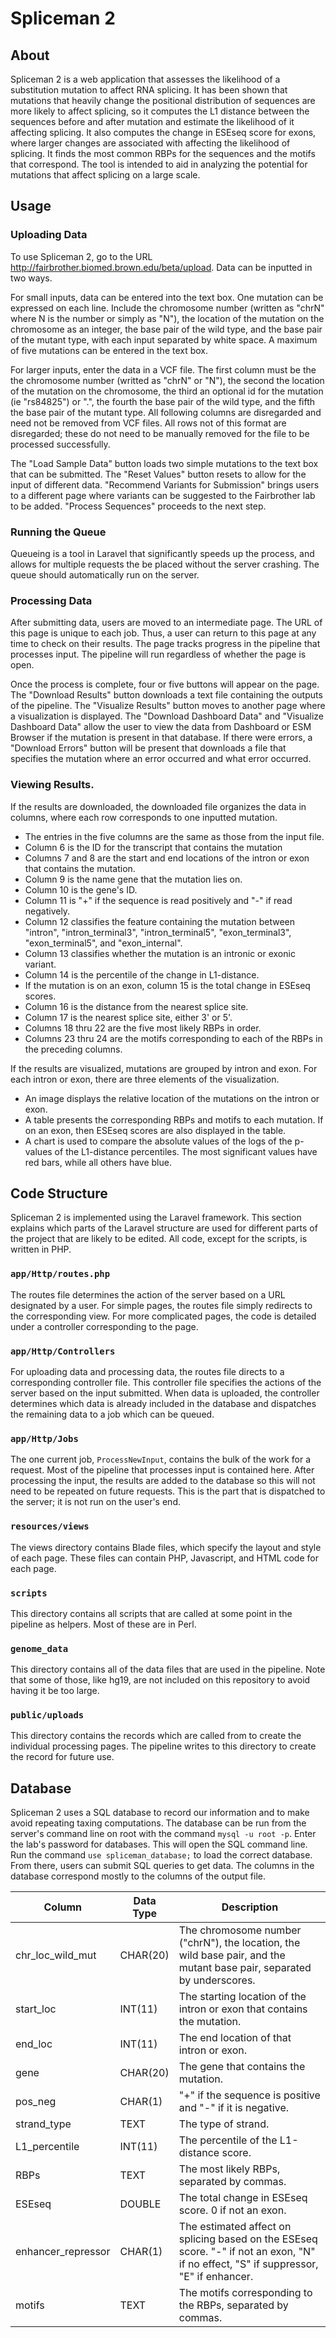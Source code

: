 # Spliceman 2

## About

Spliceman 2 is a web application that assesses the likelihood of a 
substitution mutation to 
affect RNA splicing. It has been shown that mutations that heavily change the
positional distribution of sequences are more likely to affect splicing, so
it computes the L1 distance between the sequences before and after mutation 
and estimate the likelihood of it affecting splicing. It also computes the 
change in ESEseq score for exons, where larger changes are associated with 
affecting the likelihood of splicing. It finds the most common RBPs for the
sequences and the motifs that correspond. The tool is intended to aid in 
analyzing the potential for mutations that affect splicing on a large scale.

## Usage

### Uploading Data
To use Spliceman 2, go to the URL 
http://fairbrother.biomed.brown.edu/beta/upload. Data can be inputted in two 
ways.

For small inputs, data can be entered into the text box. One mutation can be 
expressed on each line. Include the chromosome number (written as "chrN" where
N is the number or simply as "N"), the location of the mutation on the 
chromosome as an 
integer, the base pair of the wild type, and the base pair of the mutant type,
with each input separated by white space. A maximum of five mutations can be
entered in the text box.

For larger inputs, enter the data in a VCF file. The first column must be the
the chromosome number (writted as "chrN" or "N"), the second the 
location of the mutation on the chromosome, the third an optional id for the
mutation (ie "rs84825") or ".", the fourth the base pair of the wild type,
and the fifth the base pair of the mutant type. All following columns are
disregarded and need not be removed from VCF files. All rows not of this format
are disregarded; these do not need to be manually removed for the file to be
processed successfully.

The "Load Sample Data" button loads
two simple mutations to the text box that can be submitted.
The "Reset Values" button resets to allow for the input of different data. 
"Recommend Variants for Submission" brings users to a different page where
variants can be suggested to the Fairbrother lab to be added. "Process 
Sequences" proceeds to the next step.

### Running the Queue

Queueing is a tool in Laravel that significantly speeds up the process, and
allows for multiple requests the be placed without the server crashing.
The queue should automatically run on the server.

### Processing Data

After submitting data, users are moved to an intermediate page. The URL of
this page is unique to each job. Thus, a user can return to this page at any time to check on their results. The page tracks progress in the pipeline that
processes input. The pipeline will run regardless of whether the page is open.

Once the process is complete, four or five buttons will appear on the page.
The "Download Results" button downloads a text file containing the outputs of
the pipeline. The "Visualize Results" button moves to another
page where a visualization is displayed. The "Download Dashboard Data" and
"Visualize Dashboard Data" allow the user to view the data from Dashboard
or ESM Browser if the mutation is present in that database.
If there were errors, a "Download
Errors" button will be present that downloads a file that specifies the
mutation where an error occurred and what error occurred.

### Viewing Results.

If the results are downloaded, the downloaded file organizes the data in
columns, where each row corresponds to one inputted mutation. 
- The entries in the five columns are the same as those from the
input file. 
- Column 6 is the ID for the transcript that contains the mutation
- Columns 7 and 8 are the start and end locations of the intron or
exon that contains the mutation. 
- Column 9 is the name gene that the mutation lies
on. 
- Column 10 is the gene's ID.
- Column 11 is "+" if the sequence is read positively and "-" if read 
negatively. 
- Column 12 classifies the feature containing the mutation between
"intron", "intron_terminal3", "intron_terminal5", "exon_terminal3",
"exon_terminal5", and "exon_internal". 
- Column 13 classifies whether the mutation is an intronic or exonic variant.
- Column 14 is the percentile of the
change in L1-distance. 
- If the mutation is on an exon, column 15 is the total change in ESEseq
scores.
- Column 16 is the distance from the nearest splice site.
- Column 17 is the nearest splice site, either 3' or 5'.
- Columns 18 thru 22 are the five most likely RBPs in order.
- Columns 23 thru 24 are the motifs corresponding to each of the RBPs in the
preceding columns.

If the results are visualized, mutations are grouped by intron and exon. For
each intron or exon, there are three elements of the visualization. 
- An image displays the relative location of the mutations on the intron or 
exon.
- A table presents the corresponding RBPs and motifs to each mutation. If on an
exon, then ESEseq scores are also displayed in the table.
- A chart is used to compare the absolute values of the logs of the p-values
of the L1-distance percentiles. The most significant values have red bars, 
while all others have blue.

## Code Structure

Spliceman 2 is implemented using the Laravel framework. This section explains
which parts of the Laravel structure are used for different parts of the 
project that are likely to be edited. All code, except for the scripts, is
written in PHP.

### `app/Http/routes.php`

The routes file determines the action of the server based on a URL designated
by a user. For simple pages, the routes file simply redirects to the 
corresponding view. For more complicated pages, the code is detailed under
a controller corresponding to the page.

### `app/Http/Controllers`

For uploading data and processing data, the routes file directs to a 
corresponding controller file. This controller file specifies the actions
of the server based on the input submitted. When data is uploaded, the 
controller determines which data is already included in the database and
dispatches the remaining data to a job which can be queued.

### `app/Http/Jobs`

The one current job, `ProcessNewInput`, contains the bulk of the work for
a request. Most of the pipeline that processes input is contained here.
After processing the input, the results are added to the database so this
will not need to be repeated on future requests. This is the part that
is dispatched to the server; it is not run on the user's end. 

### `resources/views`

The views directory contains Blade files, which specify the layout and
style of each page. These files can contain PHP, Javascript, and HTML code
for each page.

### `scripts`

This directory contains all scripts that are called at some point in the
pipeline as helpers. Most of these are in Perl.

### `genome_data`

This directory contains all of the data files that are used in the pipeline.
Note that some of those, like hg19, are not included on this repository
to avoid having it be too large.

### `public/uploads`

This directory contains the records which are called from to create the 
individual processing pages. The pipeline writes to this directory to 
create the record for future use.

## Database

Spliceman 2 uses a SQL database to record our information and to make avoid
repeating taxing computations. The database can be run from the server's 
command line on root with the command `mysql -u root -p`. Enter the lab's 
password for databases. This will open the
SQL command line. Run the command `use spliceman_database;` to load the 
correct database. From there, users can submit SQL queries to get data.
The columns in the database correspond mostly to the columns of the output
file.

| Column | Data Type | Description |
| --- | --- | --- |
| chr_loc_wild_mut | CHAR(20) | The chromosome number ("chrN"), the location, the wild base pair, and the mutant base pair, separated by underscores. |
| start_loc | INT(11) | The starting location of the intron or exon that contains the mutation. |
| end_loc | INT(11) | The end location of that intron or exon. |
| gene | CHAR(20) | The gene that contains the mutation. |
| pos_neg | CHAR(1) | "+" if the sequence is positive and "-" if it is negative. |
| strand_type | TEXT | The type of strand. |
| L1_percentile | INT(11) | The percentile of the L1-distance score. |
| RBPs | TEXT | The most likely RBPs, separated by commas. |
| ESEseq | DOUBLE | The total change in ESEseq score. 0 if not an exon. |
| enhancer_repressor | CHAR(1) | The estimated affect on splicing based on the ESEseq score. "-" if not an exon, "N" if no effect, "S" if suppressor, "E" if enhancer. |
| motifs | TEXT | The motifs corresponding to the RBPs, separated by commas. |
